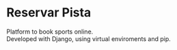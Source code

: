 # Reservar Pista
Platform to book sports online.  
Developed with Django, using virtual enviroments and pip.  

